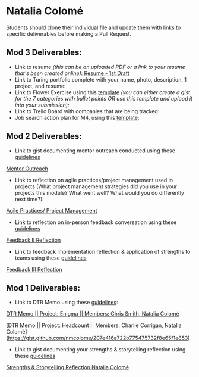 # Natalia Colomé

Students should clone their individual file and update them with links to specific deliverables before making a Pull Request.

## Mod 3 Deliverables:

* Link to resume *(this can be an uploaded PDF or a link to your resume that's been created online)*: [Resume - 1st Draft](https://resume.creddle.io/resume/fnxawkjt61x)
* Link to Turing portfolio complete with your name, photo, description, 1 project, and resume:
* Link to Flower Exercise using this [template](https://github.com/turingschool/career-development-curriculum/blob/master/files/Career%20Unit%20-%20The%20Flower%20Diagram.pdf) *(you can either create a gist for the 7 categories with bullet points OR use this template and upload it into your submission):*
* Link to Trello Board with companies that are being tracked: 
* Job search action plan for M4, using this [template](https://github.com/turingschool/career-development-curriculum/blob/master/module_three/mod_4_action_plan_template.md):

## Mod 2 Deliverables:
* Link to gist documenting mentor outreach conducted using these [guidelines](https://github.com/turingschool/career-development-curriculum/blob/master/module_two/cold_outreach_i_guidelines.md)

[Mentor Outreach](https://gist.github.com/nmcolome/ccbb917c20c0f05ddfadb00cf73a00c0)

* Link to reflection on agile practices/project management used in projects (What project management strategies did you use in your projects this module? What went well? What would you do differently next time?):

[Agile Practices/ Project Management](https://gist.github.com/nmcolome/3803de9bfa26f3d332afd4f26b0ffc58)

* Link to reflection on in-person feedback conversation using these [guidelines](https://github.com/turingschool/career-development-curriculum/blob/master/module_two/feedback_conversation_reflection_guidelines.md)

[Feedback II Reflection](https://gist.github.com/nmcolome/834d0d56a535e423f63038143e01fd51)

* Link to feedback implementation reflection & application of strengths to teams using these [guidelines](https://github.com/turingschool/career-development-curriculum/blob/master/module_two/feedback_implementation_strengths_reflection.md)

[Feedback III Reflection](https://gist.github.com/nmcolome/c8299fd2aa7e24966b3de29aa18ec895)

## Mod 1 Deliverables:
* Link to DTR Memo using these [guidelines](https://github.com/turingschool/career-development-curriculum/blob/master/module_one/dtr_guidelines_memo.md): 

[DTR Memo || Project: Enigma || Members: Chris Smith, Natalia Colomé](https://gist.github.com/nmcolome/34ec74afff1552ec637b010428852695)

[DTR Memo || Project: Headcount || Members: Charlie Corrigan, Natalia Colomé]
(https://gist.github.com/nmcolome/207e416a722b775475732f8e65f1e853)


* Link to gist documenting your strengths & storytelling reflection using these [guidelines](https://github.com/turingschool/career-development-curriculum/blob/master/module_one/strengths_storytelling_reflection.md)

[Strengths & Storytelling Reflection Natalia Colomé](https://gist.github.com/nmcolome/e06455316a11cacb1e80ac5894924fe6)
